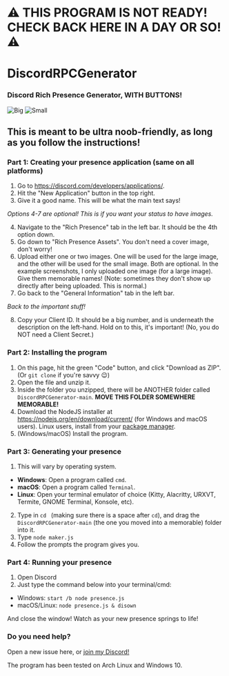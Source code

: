 # ⚠️ THIS PROGRAM IS NOT READY! CHECK BACK HERE IN A DAY OR SO! ⚠️

# DiscordRPCGenerator
### Discord Rich Presence Generator, WITH BUTTONS!

![Big](https://linus-tech.tips/T7VQq5w27N.png)
![Small](https://linus-tech.tips/XqJ6wDtW6H.png)

## This is meant to be ultra noob-friendly, as long as you follow the instructions!

### Part 1: Creating your presence application (same on all platforms)

1. Go to https://discord.com/developers/applications/.
2. Hit the "New Application" button in the top right.
3. Give it a good name. This will be what the main text says!

*Options 4-7 are optional! This is if you want your status to have images.*

4. Navigate to the "Rich Presence" tab in the left bar. It should be the 4th option down.
5. Go down to "Rich Presence Assets". You don't need a cover image, don't worry!
6. Upload either one or two images. One will be used for the large image, and the other will be used for the small image. Both are optional. In the example screenshots, I only uploaded one image (for a large image). Give them memorable names! (Note: sometimes they don't show up directly after being uploaded. This is normal.)
7. Go back to the "General Information" tab in the left bar. 

*Back to the important stuff!*

8. Copy your Client ID. It should be a big number, and is underneath the description on the left-hand. Hold on to this, it's important! (No, you do NOT need a Client Secret.)

### Part 2: Installing the program

1. On this page, hit the green "Code" button, and click "Download as ZIP". (Or `git clone` if you're savvy 😉)
2. Open the file and unzip it.
3. Inside the folder you unzipped, there will be ANOTHER folder called `DiscordRPCGenerator-main`. **MOVE THIS FOLDER SOMEWHERE MEMORABLE!**
4. Download the NodeJS installer at https://nodejs.org/en/download/current/ (for Windows and macOS users). Linux users, install from your [package manager](https://nodejs.org/en/download/package-manager/).
5. (Windows/macOS) Install the program.

### Part 3: Generating your presence

1. This will vary by operating system. 
- **Windows**: Open a program called `cmd`. 
- **macOS**: Open a program called `Terminal`.
- **Linux**: Open your terminal emulator of choice (Kitty, Alacritty, URXVT, Termite, GNOME Terminal, Konsole, etc).
2. Type in `cd ` (making sure there is a space after `cd`), and drag the `DiscordRPCGenerator-main` (the one you moved into a memorable) folder into it.
3. Type `node maker.js`
4. Follow the prompts the program gives you.

### Part 4: Running your presence
1. Open Discord
2. Just type the command below into your terminal/cmd:
- Windows: `start /b node presence.js`
- macOS/Linux: `node presence.js & disown`

And close the window! Watch as your new presence springs to life!


### Do you need help?
Open a new issue here, or [join my Discord!](https://discord.com/invite/mG94DqX)

The program has been tested on Arch Linux and Windows 10. 
